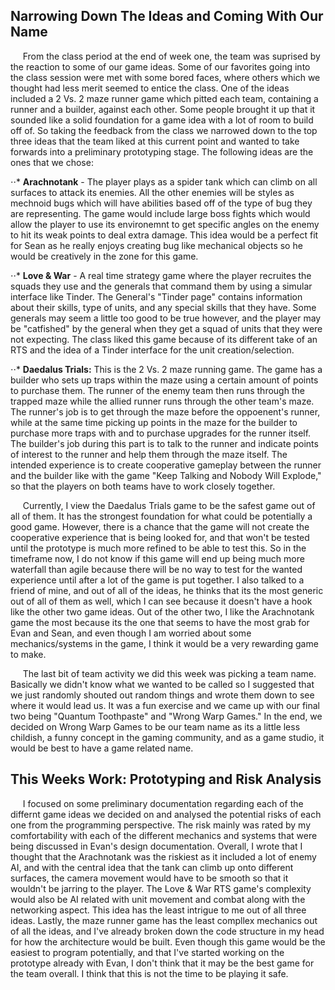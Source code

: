Narrowing Down The Ideas and Coming With Our Name
------

&nbsp;&nbsp;&nbsp;&nbsp;&nbsp;From the class period at the end of week one, the team was suprised by the reaction to some of our game ideas. Some of our favorites going into the class session were met with some bored faces, where others which we thought had less merit seemed to entice the class. One of the ideas included a 2 Vs. 2 maze runner game which pitted each team, containing a runner and a builder, against each other. Some people brought it up that it sounded like a solid foundation for a game idea with a lot of room to build off of. So taking the feedback from the class we narrowed down to the top three ideas that the team liked at this current point and wanted to take forwards into a preliminary prototyping stage. The following ideas are the ones that we chose:


⋅⋅* **Arachnotank** - The player plays as a spider tank which can climb on all surfaces to attack its enemies. All the other enemies will be styles as mechnoid bugs which will have abilities based off of the type of bug they are representing. The game would include large boss fights which would allow the player to use its environemnt to get specific angles on the enemy to hit its weak points to deal extra damage. This idea would be a perfect fit for Sean as he really enjoys creating bug like mechanical objects so he would be creatively in the zone for this game.

⋅⋅* **Love & War** - A real time strategy game where the player recruites the squads they use and the generals that command them by using a simular interface like Tinder. The General's "Tinder page" contains information about their skills, type of units, and any special skills that they have. Some generals may seem a little too good to be true however, and the player may be "catfished" by the general when they get a squad of units that they were not expecting. The class liked this game because of its different take of an RTS and the idea of a Tinder interface for the unit creation/selection. 

⋅⋅* **Daedalus Trials:** This is the 2 Vs. 2 maze running game. The game has a builder who sets up traps within the maze using a certain amount of points to purchase them. The runner of the enemy team then runs through the trapped maze while the allied runner runs through the other team's maze. The runner's job is to get through the maze before the oppoenent's runner, while at the same time picking up points in the maze for the builder to purchase more traps with and to purchase upgrades for the runner itself. The builder's job during this part is to talk to the runner and indicate points of interest to the runner and help them through the maze itself. The intended experience is to create cooperative gameplay between the runner and the builder like with the game "Keep Talking and Nobody Will Explode," so that the players on both teams have to work closely together.

&nbsp;&nbsp;&nbsp;&nbsp;&nbsp;Currently, I view the Daedalus Trials game to be the safest game out of all of them. It has the strongest foundation for what could be potentially a good game. However, there is a chance that the game will not create the cooperative experience that is being looked for, and that won't be tested until the prototype is much more refined to be able to test this. So in the timeframe now, I do not know if this game will end up being much more waterfall than agile because there will be no way to test for the wanted experience until after a lot of the game is put together. I also talked to a friend of mine, and out of all of the ideas, he thinks that its the most generic out of all of them as well, which I can see because it doesn't have a hook like the other two game ideas. Out of the other two, I like the Arachnotank game the most because its the one that seems to have the most grab for Evan and Sean, and even though I am worried about some mechanics/systems in the game, I think it would be a very rewarding game to make.

&nbsp;&nbsp;&nbsp;&nbsp;&nbsp;The last bit of team activity we did this week was picking a team name. Basically we didn't know what we wanted to be called so I suggested that we just randomly shouted out random things and wrote them down to see where it would lead us. It was a fun exercise and we came up with our final two being "Quantum Toothpaste" and "Wrong Warp Games." In the end, we decided on Wrong Warp Games to be our team name as its a little less childish, a funny concept in the gaming community, and as a game studio, it would be best to have a game related name.

This Weeks Work: Prototyping and Risk Analysis
------
&nbsp;&nbsp;&nbsp;&nbsp;&nbsp;I focused on some preliminary documentation regarding each of the differnt game ideas we decided on and analysed the potential risks of each one from the programming perspective. The risk mainly was rated by my comfortability with each of the different mechanics and systems that were being discussed in Evan's design documentation. Overall, I wrote that I thought that the Arachnotank was the riskiest as it included a lot of enemy AI, and with the central idea that the tank can climb up onto different surfaces, the camera movement would have to be smooth so that it wouldn't be jarring to the player. The Love & War RTS game's complexity would also be AI related with unit movement and combat along with the networking aspect. This idea has the least intrigue to me out of all three ideas. Lastly, the maze runner game has the least compllex mechanics out of all the ideas, and I've already broken down the code structure in my head for how the architecture would be built. Even though this game would be the easiest to program potentially, and that I've started working on the prototype already with Evan, I don't think that it may be the best game for the team overall. I think that this is not the time to be playing it safe.
